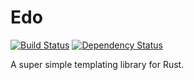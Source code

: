 # Edo
[![Build Status](https://travis-ci.org/giodamelio/edo.svg?branch=master)](https://travis-ci.org/giodamelio/edo) [![Dependency Status](https://dependencyci.com/github/giodamelio/edo/badge)](https://dependencyci.com/github/giodamelio/edo)

A super simple templating library for Rust.
